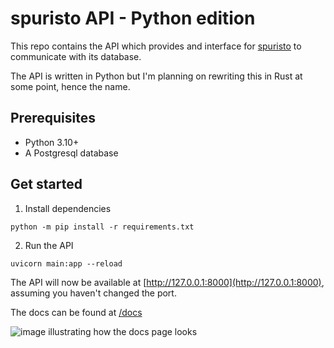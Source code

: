 # spuristo API - Python edition

This repo contains the API which provides and interface for [spuristo](https://github.com/LBlend/spuristo) to communicate with its database.

The API is written in Python but I'm planning on rewriting this in Rust at some point, hence the name.

## Prerequisites

- Python 3.10+
- A Postgresql database

## Get started

1. Install dependencies

```
python -m pip install -r requirements.txt
```

2. Run the API

```
uvicorn main:app --reload
```

The API will now be available at [http://127.0.0.1:8000](http://127.0.0.1:8000), assuming you haven't changed the port.

The docs can be found at [/docs](http://127.0.0.1:8000/docs)

![image illustrating how the docs page looks](https://user-images.githubusercontent.com/24893890/163731675-314d1f34-6161-49ea-9339-1e0380d56954.png)
